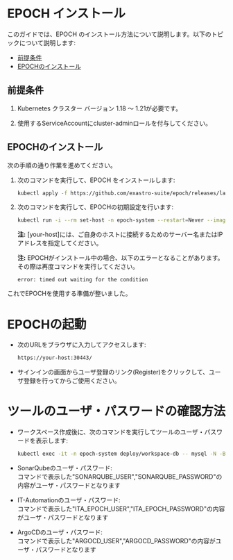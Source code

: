 # EPOCH インストール

このガイドでは、EPOCH のインストール方法について説明します。以下のトピックについて説明します:

* [前提条件](#前提条件)
* [EPOCHのインストール](#epochのインストール)

## 前提条件

1. Kubernetes クラスター バージョン 1.18 ～ 1.21が必要です。

1. 使用するServiceAccountにcluster-adminロールを付与してください。


## EPOCHのインストール

次の手順の通り作業を進めてください。

1. 次のコマンドを実行して、EPOCH をインストールします:

    ```bash
    kubectl apply -f https://github.com/exastro-suite/epoch/releases/latest/download/epoch-install.yaml
    ```

1. 次のコマンドを実行して、EPOCHの初期設定を行います:

    ```bash
    kubectl run -i --rm set-host -n epoch-system --restart=Never --image=exastro/epoch-setting:0.3_4 --pod-running-timeout=30m -- set-host [your-host]
    ```
    **注:** [your-host]には、ご自身のホストに接続するためのサーバー名またはIPアドレスを指定してください。

    **注:** EPOCHがインストール中の場合、以下のエラーとなることがあります。その際は再度コマンドを実行してください。

    ```
    error: timed out waiting for the condition
    ```

これでEPOCHを使用する準備が整いました。

# EPOCHの起動

- 次のURLをブラウザに入力してアクセスします:

    ```bash
    https://your-host:30443/
    ```

- サインインの画面からユーザ登録のリンク(Register)をクリックして、ユーザ登録を行ってからご使用ください。

# ツールのユーザ・パスワードの確認方法

- ワークスペース作成後に、次のコマンドを実行してツールのユーザ・パスワードを表示します:

    ```bash
    kubectl exec -it -n epoch-system deploy/workspace-db -- mysql -N -B -u root -ppassword workspace_db -e'select info from workspace_access;'
    ```

- SonarQubeのユーザ・パスワード:  
    コマンドで表示した"SONARQUBE_USER","SONARQUBE_PASSWORD"の内容がユーザ・パスワードとなります

- IT-Automationのユーザ・パスワード:  
    コマンドで表示した"ITA_EPOCH_USER","ITA_EPOCH_PASSWORD"の内容がユーザ・パスワードとなります

- ArgoCDのユーザ・パスワード:  
    コマンドで表示した"ARGOCD_USER","ARGOCD_PASSWORD"の内容がユーザ・パスワードとなります
